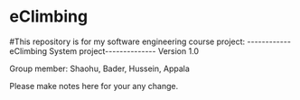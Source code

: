 # eClimbing
#This repository is for my  software engineering course project:
 ------------eClimbing System project--------------
Version 1.0

Group member: Shaohu, Bader, Hussein, Appala


Please make notes here for your any change.
